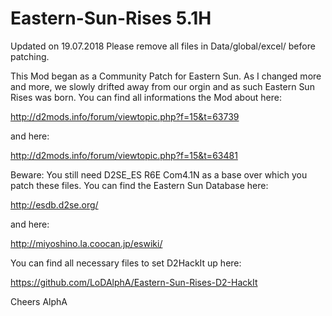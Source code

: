 # Eastern-Sun-Rises 5.1H

Updated on 19.07.2018 Please remove all files in Data/global/excel/ before patching.


This Mod began as a Community Patch for Eastern Sun. As I changed more and more, we slowly drifted away from our orgin and as such Eastern Sun Rises was born. You can find all informations the Mod about here:

http://d2mods.info/forum/viewtopic.php?f=15&t=63739

and here:

http://d2mods.info/forum/viewtopic.php?f=15&t=63481

Beware: You still need D2SE_ES R6E Com4.1N as a base over which you patch these files. You can find the Eastern Sun Database here: 

http://esdb.d2se.org/

and here:

http://miyoshino.la.coocan.jp/eswiki/

You can find all necessary files to set D2HackIt up here:

https://github.com/LoDAlphA/Eastern-Sun-Rises-D2-HackIt

Cheers
AlphA

